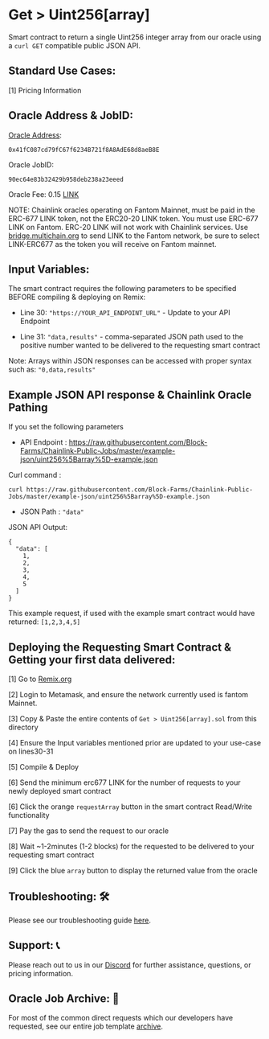 # Get > Uint256[array]
Smart contract to return a single Uint256 integer array from our oracle using a `curl GET` compatible public JSON API.

## Standard Use Cases:
[1] Pricing Information

## Oracle Address & JobID:
[Oracle Address](https://ftmscan.com/address/0x41fC087cd79fC67f6234B721f8A8AdE68d8aeB8E): 
```
0x41fC087cd79fC67f6234B721f8A8AdE68d8aeB8E
```
Oracle JobID: 
```
90ec64e83b32429b958deb238a23eeed
```
Oracle Fee: 0.15 [LINK](https://ftmscan.com/token/0x6F43FF82CCA38001B6699a8AC47A2d0E66939407)

NOTE: Chainlink oracles operating on Fantom Mainnet, must be paid in the ERC-677 LINK token, not the ERC20-20 LINK token. You must use ERC-677 LINK on Fantom. ERC-20 LINK will not work with Chainlink services. Use [bridge.multichain.org](https://bridge.multichain.org/#/router) to send LINK to the Fantom network, be sure to select LINK-ERC677 as the token you will receive on Fantom mainnet.

## Input Variables:
The smart contract requires the following parameters to be specified BEFORE compiling & deploying on Remix:

* Line 30: `"https://YOUR_API_ENDPOINT_URL"` - Update to your API Endpoint

* Line 31: `"data,results"` - comma-separated JSON path used to the positive number wanted to be delivered to the requesting smart contract

Note: Arrays within JSON responses can be accessed with proper syntax such as: `"0,data,results"`

## Example JSON API response & Chainlink Oracle Pathing
If you set the following parameters

* API Endpoint : https://raw.githubusercontent.com/Block-Farms/Chainlink-Public-Jobs/master/example-json/uint256%5Barray%5D-example.json

Curl command : 
```
curl https://raw.githubusercontent.com/Block-Farms/Chainlink-Public-Jobs/master/example-json/uint256%5Barray%5D-example.json
```

* JSON Path : `"data"`

JSON API Output:
```
{
  "data": [
    1,
    2,
    3,
    4,
    5
  ]
}
```
This example request, if used with the example smart contract would have returned: `[1,2,3,4,5]`

## Deploying the Requesting Smart Contract & Getting your first data delivered:
[1] Go to [Remix.org](https://remix.ethereum.org/)

[2] Login to Metamask, and ensure the network currently used is fantom Mainnet.

[3] Copy & Paste the entire contents of `Get > Uint256[array].sol` from this directory

[4] Ensure the Input variables mentioned prior are updated to your use-case on lines30-31

[5] Compile & Deploy

[6] Send the minimum erc677 LINK for the number of requests to your newly deployed smart contract

[6] Click the orange `requestArray` button in the smart contract Read/Write functionality

[7] Pay the gas to send the request to our oracle

[8] Wait ~1-2minutes (1-2 blocks) for the requested to be delivered to your requesting smart contract

[9] Click the blue `array` button to display the returned value from the oracle

## Troubleshooting: :hammer_and_wrench:
Please see our troubleshooting guide [here](https://github.com/Block-Farms/Chainlink-Public-Jobs/blob/master/README.md#troubleshooting).

## Support: :telephone_receiver:
Please reach out to us in our [Discord](https://discord.gg/PgxRVrDUm7) for further assistance, questions, or pricing information.

## Oracle Job Archive: :scroll:
For most of the common direct requests which our developers have requested, see our entire job template [archive](https://github.com/Block-Farms/Chainlink-Job-Spec-Template-Smart-Contract-Archive/tree/main/2_Direct_Request).
